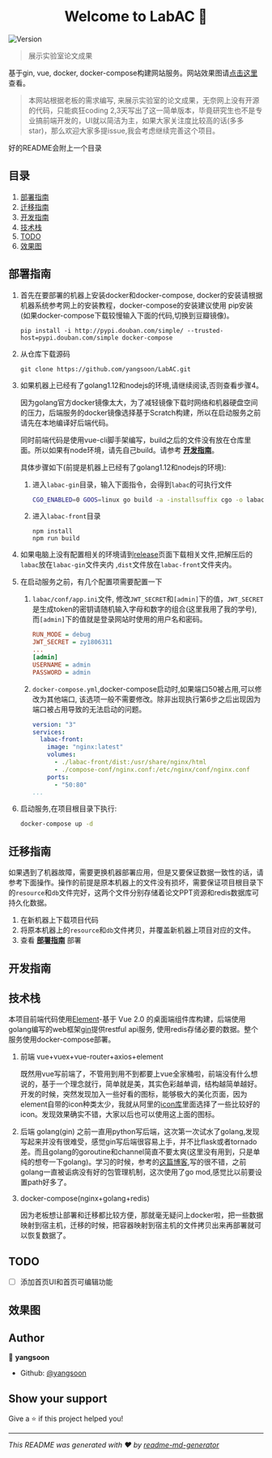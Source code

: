 <h1 align="center">Welcome to LabAC 👋</h1>
<p>
  <img alt="Version" src="https://img.shields.io/badge/version-1.0-blue.svg?cacheSeconds=2592000" />
</p>

> 展示实验室论文成果

基于gin, vue, docker, docker-compose构建网站服务。网站效果图请[点击这里](#效果图)查看。

> 本网站根据老板的需求编写, 来展示实验室的论文成果，无奈网上没有开源的代码，只能疯狂coding 2,3天写出了这一简单版本，毕竟研究生也不是专业搞前端开发的，UI就以简洁为主，如果大家关注度比较高的话(多多star)，那么欢迎大家多提issue,我会考虑继续完善这个项目。

好的README会附上一个目录

## 目录

1. [部署指南](#部署指南)
2. [迁移指南](#迁移指南)
3. [开发指南](#开发指南)
4. [技术栈](#技术栈)
5. [TODO](#TODO)
6. [效果图](#效果图)

## 部署指南

1. 首先在要部署的机器上安装docker和docker-compose, docker的安装请根据机器系统参考网上的安装教程，docker-compose的安装建议使用 pip安装 (如果docker-compose下载较慢输入下面的代码,切换到豆瓣镜像)。

   ```shell
   pip install -i http://pypi.douban.com/simple/ --trusted-host=pypi.douban.com/simple docker-compose
   ```

2. 从仓库下载源码

   ```
   git clone https://github.com/yangsoon/LabAC.git
   ```

3. 如果机器上已经有了golang1.12和nodejs的环境,请继续阅读,否则查看步骤4。

   因为golang官方docker镜像太大，为了减轻镜像下载时网络和机器硬盘空间的压力，后端服务的docker镜像选择基于Scratch构建，所以在启动服务之前请先在本地编译好后端代码。

   同时前端代码是使用vue-cli脚手架编写，build之后的文件没有放在仓库里面。所以如果有node环境，请先自己build。请参考 **[开发指南](#开发指南)**。

   具体步骤如下(前提是机器上已经有了golang1.12和nodejs的环境):

   1. 进入`labac-gin`目录，输入下面指令，会得到`labac`的可执行文件

      ```sh
      CGO_ENABLED=0 GOOS=linux go build -a -installsuffix cgo -o labac .
      ```

   2. 进入`labac-front`目录

      ```
      npm install
      npm run build
      ```

4. 如果电脑上没有配置相关的环境请到[release](https://github.com/yangsoon/LabAC/releases)页面下载相关文件,把解压后的`labac`放在`labac-gin`文件夹内 ,`dist`文件放在`labac-front`文件夹内。

5. 在启动服务之前，有几个配置项需要配置一下

   1. `labac/conf/app.ini`文件, 修改`JWT_SECRET`和`[admin]`下的值，`JWT_SECRET`是生成token的密钥请随机输入字母和数字的组合(这里我用了我的学号),而`[admin]`下的值就是登录网站时使用的用户名和密码。

      ```ini
      RUN_MODE = debug
      JWT_SECRET = zy1806311 
      ...
      [admin]
      USERNAME = admin
      PASSWORD = admin
      ```

   2. `docker-compose.yml`,docker-compose启动时,如果端口50被占用,可以修改为其他端口, 该选项一般不需要修改。除非出现执行第6步之后出现因为端口被占用导致的无法启动的问题。

      ```yml
      version: "3"
      services:
        labac-front:
          image: "nginx:latest"
          volumes:
            - ./labac-front/dist:/usr/share/nginx/html
            - ./compose-conf/nginx.conf:/etc/nginx/conf/nginx.conf
          ports:
            - "50:80"
      ...
      ```

6. 启动服务,在项目根目录下执行:

   ```sh
   docker-compose up -d
   ```

## 迁移指南

如果遇到了机器故障，需要更换机器部署应用，但是又要保证数据一致性的话，请参考下面操作。操作的前提是原本机器上的文件没有损坏，需要保证项目根目录下的`resource`和`db`文件完好，这两个文件分别存储着论文PPT资源和redis数据库可持久化数据。

1. 在新机器上下载项目代码
2. 将原本机器上的`resource`和`db`文件拷贝，并覆盖新机器上项目对应的文件。
3. 查看 **[部署指南](#部署指南)** 部署

## 开发指南



## 技术栈

本项目前端代码使用[Element](https://element.eleme.cn/#/zh-CN)-基于 Vue 2.0 的桌面端组件库构建，后端使用golang编写的web框架[gin](https://gin-gonic.com/)提供restful api服务, 使用redis存储必要的数据。整个服务使用docker-compose部署。

1. 前端 vue+vuex+vue-router+axios+element

   既然用vue写前端了，不管用到用不到都要上vue全家桶啦，前端没有什么想说的，基于一个理念就行，简单就是美，其实色彩越单调，结构越简单越好。开发的时候，突然发现加入一些好看的图标，能够极大的美化页面，因为element自带的icon种类太少，我就从阿里的[icon库](https://www.iconfont.cn/)里面选择了一些比较好的icon。发现效果确实不错，大家以后也可以使用这上面的图标。

2. 后端 golang(gin) 之前一直用python写后端，这次第一次试水了golang,发现写起来并没有很难受，感觉gin写后端很容易上手，并不比flask或者tornado差。而且golang的goroutine和channel简直不要太爽(这里没有用到，只是单纯的想夸一下golang)。学习的时候，参考的[这篇博客](https://eddycjy.gitbook.io/golang/di-3-ke-gin),写的很不错，之前golang一直被诟病没有好的包管理机制，这次使用了go mod,感觉比以前要设置path好多了。

3. docker-compose(nginx+golang+redis)

   因为老板想让部署和迁移都比较方便，那就毫无疑问上docker啦，把一些数据映射到宿主机，迁移的时候，把容器映射到宿主机的文件拷贝出来再部署就可以恢复数据了。

## TODO

* [ ] 添加首页UI和首页可编辑功能

## 效果图



## Author

👤 **yangsoon**

* Github: [@yangsoon](https://github.com/yangsoon)

## Show your support

Give a ⭐️ if this project helped you!

***
_This README was generated with ❤️ by [readme-md-generator](https://github.com/kefranabg/readme-md-generator)_